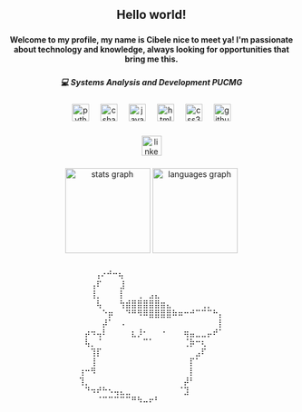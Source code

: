 <h2 align="center">Hello world!</h2>

###

<h4 align="center">Welcome to my profile, my name is Cibele nice to meet ya! I'm passionate about technology and knowledge, always looking for opportunities that bring me this.</h4>

###

<h5 align="center">💻 Systems Analysis and Development PUCMG<br>

###

<div align="center">
  <img src="https://cdn.jsdelivr.net/gh/devicons/devicon/icons/python/python-original.svg" height="30" alt="python logo"  />
  <img width="12" />
  <img src="https://cdn.jsdelivr.net/gh/devicons/devicon/icons/csharp/csharp-original.svg" height="30" alt="csharp logo"  />
  <img width="12" />
  <img src="https://cdn.jsdelivr.net/gh/devicons/devicon/icons/javascript/javascript-original.svg" height="30" alt="javascript logo"  />
  <img width="12" />
  <img src="https://cdn.jsdelivr.net/gh/devicons/devicon/icons/html5/html5-original.svg" height="30" alt="html5 logo"  />
  <img width="12" />
  <img src="https://cdn.jsdelivr.net/gh/devicons/devicon/icons/css3/css3-original.svg" height="30" alt="css3 logo"  />
  <img width="12" />
  <img src="https://cdn.jsdelivr.net/gh/devicons/devicon/icons/github/github-original.svg" height="30" alt="github logo"  />
</div>

###

<div align="center">
  <a href="https://www.linkedin.com/in/cibelelira/" target="_blank">
    <img src="https://img.shields.io/static/v1?message=LinkedIn&logo=linkedin&label=&color=0077B5&logoColor=white&labelColor=&style=for-the-badge" height="35" alt="linkedin logo"  />
  </a>
</div>

###

<div align="center">
  <img src="https://github-readme-stats.vercel.app/api?username=cibelelira&hide_title=false&hide_rank=false&show_icons=true&include_all_commits=true&count_private=true&disable_animations=false&theme=dracula&locale=en&hide_border=false" height="150" alt="stats graph"  />
  <img src="https://github-readme-stats.vercel.app/api/top-langs?username=cibelelira&locale=en&hide_title=false&layout=compact&card_width=320&langs_count=5&theme=dracula&hide_border=false" height="150" alt="languages graph"  />
</div>

###

<p align="center">‎‎‎‎‎‎‎‎ㅤ‎‎‎‎‎‎‎‎ㅤ‎‎‎‎‎‎‎‎⢠⠔⠚⠒⢦⠀⠀⠀⠀⠀⠀⠀⠀⠀⠀⠀⠀⠀⠀⠀⠀⠀<br>⠀⠀⢠⠏⠀⠀⠀⣸⠀⠀⠀⠀⠀⠀⠀⠀⠀⠀⠀⠀⠀⠀⠀⠀⠀<br>⠀⠀⢸⡀⠀⠀⠀⡇⠀⠀⢀⠀⣠⣄⠀⠀⠀⠀⠀⠀⠀⠀⠀⠀⠀<br>⠀⠀⠀⢧⠀⠀⠀⢳⣾⣿⣿⣿⣿⣿⣶⣄⠀⠀⠀⠀⠀⢀⡀⠀⠀<br>⠀⠀⠀⠀⠑⡶⠀⠀⠙⠛⠻⠿⣿⣿⣿⣿⠷⠶⠒⠚⠉⠉⠉⠓⡄<br>⠀⠀⠀⠀⡼⠁⠀⠠⠀⠀⠀⠀⠀⠀⠀⠀⠀⠀⠀⠀⠀⠀⠀⠀⡇<br>⠀⡴⠲⢤⠇⠀⠀⠀⠀⣆⡸⠂⠀⠀⠐⠀⠀⠀⢶⣤⣀⣀⡤⠞⠁<br>⠀⢧⡀⠈⠀⠀⠀⠀⠀⠀⠀⠉⠁⠀⠀⠀⠀⠀⢈⡷⠒⢆⠀⠀⠀<br>⠀⠀⢹⡏⠀⠀⠀⠀⠀⠀⠀⠀⠀⠀⠀⠀⠀⠀⠀⠀⣠⠏⠀⠀⠀<br>⠀⠀⢸⠀⠀⠀⠀⠀⠀⠀⠀⠀⠀⠀⠀⠀⠀⠀⠀⡏⠁⠀⠀⠀⠀<br>⢰⠒⠻⠀⠀⠀⠀⠀⠀⠀⠀⠀⠀⠀⠀⠀⠀⠀⠀⡇⠀⠀⠀⠀⠀<br>⢹⡀⠀⠀⠀⠀⠀⠀⠀⠀⠀⠀⠀⠀⠀⠀⠀⠀⡼⠃⠀⠀⠀⠀⠀<br>⠀⠙⠲⠞⠓⠢⢤⣄⣀⠀⠀⠀⠀⠀⠀⠀⠀⠈⣹⠀⠀⠀⠀⠀⠀<br>⠀⠀⠀⠀⠀⠀⠀⠀⠈⠉⠉⠉⠉⠉⠛⠳⠤⠖⠃⠀⠀⠀⠀⠀⠀⠀⠀⠀⠀⠀⠀⠀⠀⠀⠀</p>

###
